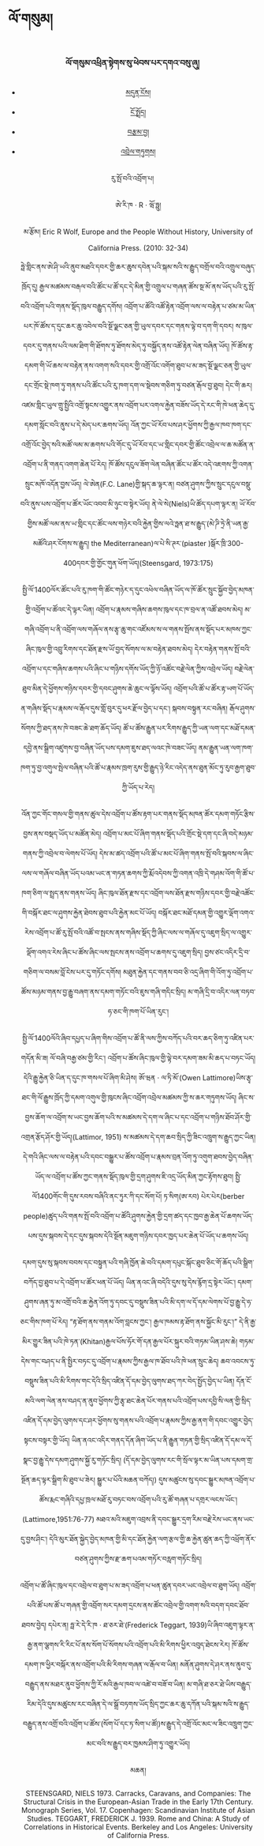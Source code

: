 # ལོ་གསུམ།

<html lang="TB">
<head>
    <meta charset="UTF-8">
    <meta name="viewport" content="width=device-width, initial-scale=1.0">
    <link rel="stylesheet" href="css/style.css">
</head>
<body>
    <!-- 头部 -->
    <header>
        <h3>ལོ་གསུམ་འཕྲིན་སྟེགས་སུ་ཕེབས་པར་དགའ་བསུ་ཞུ།</h3>
        <nav>
            <ul>
                <li><a href="/">མདུན་ངོས།</a></li>
                <li><a href="/about.html">ངོ་སྤྲོད།</a></li>
                <li><a href="/articles.html">བརྩམ་བྱ།</a></li>
                <li><a href="/contact.html">འབྲེལ་གཏུགས།</a></li>
            </ul>
        </nav>

རུ་སྤོ་བའི་འབྲོག་པ།
        <nav>
            <ul>

ཨེ་རི་ཁ · R · ཝོ་ཧྥུ།
 <nav>
མ་རྩོམ། Eric R Wolf, Europe and the People Without History, University of California Press. (2010: 32-34)

ཧྥེ་གླིང་ནས་ཨེ་ཤི་ཡའི་ནུབ་མཐའི་དབར་གྱི་ཆར་ཆུས་དབེན་པའི་སྐམ་སའི་ས་རྒྱུད་བགྲོལ་བའི་འགྲུལ་བཞུད་ཁྲོད་དུ། རྒྱལ་མཚམས་བརྒལ་བའི་ཚོང་པ་ཚོ་དང་དེ་མིན་གྱི་འགྲུལ་པ་གཞན་ཚོས་སྔ་མོ་ནས་ཡོད་པའི་རུ་སྤོ་བའི་འབྲོག་པའི་གནས་སྡོད་ཁུལ་བརྒྱུད་དགོས། འབྲོག་པ་ཚོའི་འཚོ་རྟེན་འབྲོག་ལས་ལ་བརྟེན་པ་ཙམ་མ་ཡིན་པར་ཁོ་ཚོས་ད་དུང་ཆར་ཆུ་འབེལ་བའི་སྔོ་ལྗང་ཅན་གྱི་ཡུལ་དབར་དང་གནས་ལྟེ་བ་དག་གི་དབར། ས་ཁུལ་དབར་དུ་གནས་པའི་ལམ་ཐིག་གི་ཐོགས་ཏུ་ཐོགས་མེད་ཏུ་བསྐྱོད་ནས་འཚོ་རྟེན་ལེན་བཞིན་ཡོད། ཁོ་ཚོས་རྟ་དམག་གི་ཡོ་ཆས་ལ་བརྟེན་ནས་འགག་སའི་དབར་གྱི་འགྲོ་འོང་འགོག་ཐུབ་པ་མ་ཟད་སྔོ་ལྗང་ཅན་གྱི་ཡུལ་དང་གྲོང་སྡེ་ཁག་ཏུ་གནས་པའི་ཚོང་པའི་རུ་ཁག་དག་ལ་སྡེབས་གཅིག་ཏུ་བཙན་རྒོལ་བྱ་ཐུབ། དེང་གི་ཆར། འཛམ་གླིང་ཡུལ་གྲུ་སྤྱིའི་འགྲོ་སྟངས་འགྱུར་ནས་འབྲོག་པར་འགལ་རྐྱེན་བཟོས་ཡོད་དེ་རང་གི་ཁེ་ཕན་ཆེད་དུ་དམག་སློང་བའི་ནུས་པ་དེ་མེད་པར་ཆགས་ཡོད།    	འོན་ཀྱང་ཡོ་རོབ་པས་ཤར་ཕྱོགས་ཀྱི་རྒྱལ་ཁབ་ཁག་དང་འགྲོ་འོང་བྱེད་སའི་མཚོ་ལམ་མ་ཆགས་པའི་གོང་དུ་ཡོ་རོབ་དང་ཡ་གླིང་དབར་གྱི་ཚོང་འབྲེལ་ལ་ཆ་མཚོན་ན་འབྲོག་པ་ནི་གནད་འགག་ཆེན་པོ་རེད། ཁོ་ཚོས་དངུལ་ཟོག་ལེན་བཞིན་ཚོང་པ་ཚོར་འདེ་འཇགས་ཀྱི་འགན་སྲུང་མཁོ་འདོན་བྱས་ཡོད། ལེ་ཨེན(F.C. Lane)གྱི་སྐད་ཆ་ལྟར་ན། བཙན་ཤུགས་ཀྱིས་སྲུང་དངུལ་བསྡུ་བའི་ནུས་པས་འབྲོག་པ་ཚོར་ཡོང་འབབ་མི་ཉུང་བ་སྟེར་ཡོད། ནེ་ལེ་སེ(Niels)ཡི་ཚོད་དཔག་ལྟར་ན། ཡོ་རོབ་གྱིས་མཚོ་ལམ་ནས་ཡ་གླིང་དང་ཚོང་ལས་གཉེར་བའི་རྐྱེན་གྱིས་ལའེ་ཧྥན་ཐ་ས་རྒྱུད་(མེ་ཌི་ཏྲེ་ནི་ཡན་རྒྱ་མཚོའི་ཤར་ངོགས་ས་རྒྱུད། the Mediterranean)ལ་པེ་སི་ཊར་(piaster )སྒོར་ཁྲི་300-400དབར་གྱི་གྱོང་གུན་ཕོག་ཡོད།(Steensgard, 1973:175)

སྤྱི་ལོ་1400ལོར་ཚོང་པའི་རུ་ཁག་གི་ཚོང་གཉེར་ད་དུང་འཕེལ་བཞིན་ཡོད་ལ་ཁོ་ཚོར་སྲུང་སྐྱོབ་བྱེད་མཁན་གྱི་འབྲོག་པ་ཚོའང་དེ་ལྟར་ཡིན། འབྲོག་པ་རྣམས་གཞིས་ཆགས་ཁུལ་དང་ཁ་བྲལ་ན་འཚོ་ཐབས་མེད། མ་གཞི་འབྲོག་པ་ནི་འབྲོག་ལས་གཞོལ་ནས་རྩྭ་ཆུ་གང་འཛོམས་ས་ལ་གནས་སྤོས་ནས་སྡོད་པར་མཁས་ཀྱང་ཞིང་ཁུལ་གྱི་འབྲུ་རིགས་དང་ཐོན་རྫས་ཡོ་བྱད་སོགས་ལ་མ་བརྟེན་ཐབས་མེད། དེར་བརྟེན་གནས་སྤོ་བའི་འབྲོག་པ་དང་གཞིས་ཆགས་པའི་ཞིང་པ་གཉིས་དགོས་ཡོད་ཀྱི་ཉོ་འཚོང་བརྗེ་ལེན་ཀྱིས་འབྲེལ་ཡོད། བརྗེ་ལེན་ཐུབ་མིན་དེ་ཕྱོགས་གཉིས་དབར་གྱི་དབང་ཤུགས་ཆེ་ཆུང་ལ་ལྟོས་ཡོད། འབྲོག་པའི་ཚོ་པ་ཚོར་རྟ་ཡག་པོ་ཡོད་ན་གཞིས་སྡོད་པ་རྣམས་ལ་རྒོལ་དུས་གློ་བུར་དུ་ཕར་རྫོལ་བྱེད་པ་དང་། སྐབས་བསྟུན་རང་བཞིན། རྒོལ་ཤུགས་སོགས་ཀྱི་ཐད་ནས་ཁེ་བཟང་ཆེ་ཐག་ཆོད་ཡོད། ཚོ་པ་ཚོས་རྒྱུན་པར་རིགས་རྒྱུད་ཀྱི་ཡན་ལག་དང་མཐོ་དམན་དབྱེ་ནས་སྒྲིག་འཛུགས་བྱ་བཞིན་ཡོད་པས་དམག་ཇུས་ཐད་ལའང་ཁེ་བཟང་ཡོད། ནམ་རྒྱུན་ཡན་ལག་ཁག་ཁག་ཏུ་བྱ་འགུལ་སྤེལ་བཞིན་པའི་ཚོ་པ་རྣམས་ཁྲག་རུས་གྱི་རྒྱུད་ཉེ་རིང་འདེད་ནས་ཐུན་མོང་ཏུ་རུབ་རྒྱག་ཐུབ་ཀྱི་ཡོད་པ་རེད།

འོན་ཀྱང་གོང་གསལ་གྱི་གནས་ཚུལ་དེས་འབྲོག་པ་ཚོས་རྟག་པར་གནས་སྡོད་མཁན་ཚོར་དམག་གཏོང་རྩིས་བྱས་ནས་བསྡད་ཡོད་པ་མཚོན་མེད། འབྲོག་པ་མང་པོ་ཞིག་གནས་སྡོད་པའི་གྲོང་སྡེ་དག་དང་ཞི་བདེ་མཉམ་གནས་ཀྱི་འབྲེལ་བ་ལེགས་པོ་ཡོད། དེས་མ་ཚད་འབྲོག་པའི་ཚོ་པ་མང་པོ་ཞིག་གནས་སྤོ་བའི་སྐབས་ལ་ཞིང་ལས་ལ་གཞོལ་བཞིན་ཡོད་པའམ་ཡང་ན་གཏན་ཆགས་ཀྱི་རྨོ་འདེབས་ཀྱི་འགན་འཁྲི་དེ་གཤམ་འོག་གི་ཚོ་པ་ཁག་ཅིག་ལ་སྤྲད་ནས་གནས་ཡོད། ཞིང་ཁུལ་ཐོན་རྫས་དང་འབྲོག་ལས་ཐོན་རྫས་གཉིས་དབར་གྱི་བརྗེ་འཚོང་གི་བསྐོར་ཐང་ལ་ཤུགས་རྐྱེན་ཐེབས་ཐུབ་པའི་རྐྱེན་མང་པོ་ཡོད། བསྐོར་ཐང་མཐོ་དམན་གྱི་འགྱུར་ལྡོག་འགའ་རེས་འབྲོག་པ་ཚོ་རུ་སྤོ་བའི་འཚོ་བ་སྤངས་ནས་གཞིས་སྡོད་ཀྱི་ཞིང་ལས་ལ་གཞོལ་དུ་འཇུག་སྲིད་ལ་འགྱུར་ལྡོག་འགའ་རེས་ཞིང་པ་ཚོས་ཞིང་ལས་སྤངས་ནས་འབྲོག་པ་ཆགས་དུ་འཇུག་སྲིད། བྱས་ཙང་འདིར་དྲི་བ་གཅིག་ལ་བསམ་བློ་ངེས་པར་དུ་གཏོང་དགོས། མཐུན་རྐྱེན་དང་གནས་བབ་ཅི་འདྲ་ཞིག་གི་འོག་ཏུ་འབྲོག་པ་ཚོས་མཉམ་གནས་བྱ་རྒྱུ་བཞག་ནས་དམག་གཏོང་བའི་ཇུས་གཞི་གདིང་སྲིད། མ་གཞི་དྲི་བ་འདིར་ལན་བཏབ་ཧ་ཅང་གི་ཁག་པོ་ཡིན་རུང་།

སྤྱི་ལོ་1400ལོའི་ཞིབ་དཔྱད་པ་ཞིག་གིས་འབྲོག་པ་ཚོ་ནི་ལས་ཀྱིས་བཀོད་པའི་བར་ཆད་ཅིག་ཏུ་འཛིན་པར་གདོན་མི་ཟ། ལོ་བཞི་བརྒྱ་ཙམ་གྱི་རིང་། འབྲོག་པ་ཚོས་ཞིང་ཁུལ་གྱི་ལྟེ་བར་དམག་ཟམ་མི་ཆད་པ་བཏང་ཡོད། དེའི་རྒྱུ་རྐྱེན་ཅི་ཡིན་ད་དུང་ཁ་གསལ་པོ་ཞིག་མི་ཤེས། ཨོ་ཝན · ལ་ཏི་མོ་(Owen Lattimore)ཡིས་རྩྭ་ཐང་གི་ལོ་རྒྱུས་ཁྲོད་ཀྱི་དམག་འགུལ་གྱི་ཁུངས་ཞིང་འབྲོག་འབྲེལ་མཚམས་ཀྱི་ས་ཆར་གཏུགས་ཡོད། ཞིང་ས་བྱས་ཆོག་ལ་འབྲོག་ས་ཡང་བྱས་ཆོག་པའི་ས་མཚམས་དེ་དག་ལ་ཞིང་པ་དང་འབྲོག་པ་གཉིས་ཐོབ་ཤོར་གྱི་འགྲན་རྩོད་ཤོར་གྱི་ཡོད།(Lattimor, 1951)  ས་མཚམས་དེ་དག་ཆབ་སྲིད་ཀྱི་ཟིང་འཁྲུག་ས་རྒྱུད་ཀྱང་ཡིན། དེ་གའི་ཞིང་ལས་ལ་བརྟེན་པའི་དབང་བསྒྱུར་པ་ཚོས་འབྲོག་པ་རྣམས་བྲན་འོག་ཏུ་འགུག་ཐབས་བྱེད་བཞིན་ཡོད་ལ་འབྲོག་པ་ཚོས་ཀྱང་གནས་སྡོད་ཁུལ་གྱི་དྲག་ཤུགས་ཇི་འདྲ་ཡོད་མིན་ཀྱང་རྟོགས་ཐུབ། སྤྱི་ལོ1400གོང་གི་དུས་རབས་བཞིའི་ནང་ཏུར་ཀི་དང་སོག་པོ། ཏ་སིག(ཨ་རབ) པེར་པེར(berber people)ཚུད་པའི་གནས་སྤོ་བའི་འབྲོག་པ་ཚོའི་ཤུགས་རྐྱེན་གྱི་དྲག་ཚད་དང་ཁྱབ་རྒྱ་ཆེན་པོ་ཆགས་ཡོད་པས་དུས་སྐབས་དེ་དང་དུས་སྐབས་དེའི་སྔོན་མཇུག་གཉིས་དབར་ཁྱད་པར་ཆེན་པོ་ཡོད་པ་ཆགས་ཡོད།

དམག་དུས་སུ་སྐབས་བབས་དང་བསྟུན་པའི་གཞི་ཁྱོན་ཆེ་བའི་དམག་དཔུང་སྐོང་ཐུབ་ཅིང་གོ་ཆོད་པའི་སྒྲིག་བཀོད་བྱ་ཐུབ་པ་དེ་འབྲོག་པ་ཚོར་ཕན་པོ་ཡོད། ཡིན་ནའང་ཞི་བདེའི་དུས་སུ་དེས་རྙོག་དྲ་སྟེར་ཡོང་། དམག་ཤུགས་ཞན་ཏུ་མ་འགྲོ་བའི་ཆ་རྐྱེན་འོག་ཏུ་དབང་དུ་བསྡུས་ཟིན་པའི་མི་དག་ལ་དོ་དམ་ལེགས་པོ་བྱ་རྒྱུ་དེ་ཧ་ཅང་གིས་ཁག་པོ་རེད། “རྟ་ཐོག་ནས་གནམ་འོག་བླངས་ཀྱང་། རྒྱལ་ཁམས་རྟ་ཐོག་ནས་སྐྱོང་མི་རུང་།” དེ་ནི་རྒྱ་མིར་གྱུར་ཟིན་པའི་ཁེ་ཏན་(Khitan)རྒྱལ་པོས་ཧོར་གོ་དན་རྒྱལ་པོར་སྐུར་བའི་གཏམ་ཡིན་ཤས་ཆེ། གཏམ་དེས་གང་བཤད་པ་ནི་སྤྱིར་བཏང་དུ་འབྲོག་པ་རྣམས་ཀྱིས་རྒྱལ་ཁ་ཐོབ་པའི་ཁེ་ཕན་སྲུང་ཆེད། ཆབ་འབངས་ཏུ་བསྡུས་ཟིན་པའི་མི་རིགས་གང་དེའི་སྲིད་འཛིན་དོ་དམ་བྱེད་ལུགས་ཐད་ཀར་བེད་སྤྱོད་བྱེད་པ་ཡིན། དོན་ངོ་མའི་ལག་ལེན་ནས་བཤད་ན་ནུབ་ཕྱོགས་ཀྱི་རྩྭ་ཐང་ཆེན་པོར་གནས་པའི་འབྲོག་པས་དབྱི་སི་ལན་གྱི་སྲིད་འཛིན་དོ་དམ་བྱེད་ལུགས་དང་ཤར་ཕྱོགས་སུ་གནས་པའི་འབྲོག་པ་རྣམས་ཀྱིས་རྒྱ་ནག་གི་དབང་འགྱུར་བྱེད་སྟངས་བསྟར་གྱི་ཡོད། ཡིན་ནའང་འདིར་གནད་དོན་ཞིག་ཡོད་པ་ནི་རྒྱུན་གཏན་གྱི་སྲིད་འཛིན་དོ་དམ་ལ་དོ་སྣང་བྱ་རྒྱུ་དེས་དམག་ཤུགས་སྐྱོ་རུ་གཏོང་སྲིད། (དོ་དམ་བྱེད་ལུགས་རང་གི་སྲོལ་ལྟར་མ་ཡིན་པས་དམག་གྲ་སྔོན་ཆད་ལྟར་སྒྲིག་མི་ཐུབ་པ་ཟེར། སྒྱུར་པ་པོའི་མཆན་བཀོད།)  དུས་མཚུངས་སུ་དབང་སྒྱུར་མཁན་འབྲོག་པ་ཚོས་རྨང་གཞིའི་དཔྱ་ཁྲལ་མཐོ་རུ་བཏང་བས་འབྲོག་པའི་རུ་ཚོ་གཞན་པ་དགྲར་ལངས་ཡོང་།(Lattimore,1951:76-77) མཐའ་མའི་མཇུག་འབྲས་ནི་དབང་སྒྱུར་དྲག་རིམ་བརྗེ་རེས་ཡང་ནས་ཡང་དུ་བྱས་ཤིང་། དེའི་མུར་ཐོན་སྐྱེད་བྱེད་མཁན་གྱི་མི་དང་ཐོན་རྐྱེན་ལག་རྩལ་གྱི་ཆ་རྐྱེན་ཚུན་ཆད་ཀྱི་འཕྲོག་ནོར་བཙན་ཤུགས་ཀྱིས་རྫ་ཆག་པའམ་གཏོར་བརླག་གཏོང་སྲིད།

འབྲོག་པ་ཚོ་ཞིང་ཁུལ་དང་འབྲེལ་བ་ཐུག་པ་མ་ཟད་འབྲོག་པ་ཕན་ཚུན་དབར་ཡང་འབྲེལ་བ་ཐུག་ཡོད། འབྲོག་པའི་ཚོ་པས་ཚོ་པ་གཞན་གྱི་འབྲོག་སར་དམག་དྲངས་ནས་ཚོང་འབྲེལ་གྱི་འགག་སའི་བདག་དབང་ཐོབ་ཐབས་བྱེད། དཔེར་ན། ཧྥ་རེ་དེ་རི་ཁ · ཐ་ཅར་ཐེ་(Frederick Teggart, 1939)ཡི་ཞིབ་འཇུག་ལྟར་ན་རྒྱ་ནག་ལྕགས་རི་རིང་པོ་ནས་སོག་པོ་སོགས་པའི་འབྲོག་པའི་མི་རིགས་ཕྱིར་འབུད་ཐེངས་རེར། ཁོ་ཚོས་དམག་ཁ་ཕྱིར་བསྐོར་ནས་འབྲོག་པའི་མི་རིགས་གཞན་ལ་རྒོལ་བ་ཡིན། མནོན་ཤུགས་དེ་ཤར་ནས་ནུབ་དུ་བརྒྱུད་ནས་མཐར་ནུབ་ཕྱོགས་ཀྱི་རོ་མའི་རྒྱལ་ཁབ་ལ་འཚེ་བ་བཟོ་བ་ཡིན། མ་གཞི་ཐ་ཅར་ཐེ་ཡིས་བརྒྱུད་རིམ་དེའི་དུས་མཚུངས་རང་བཞིན་དེ་ལ་སྒྲོ་བཏགས་ཡོད་སྲིད་ཀྱང་ཆར་ཆུ་དཀོན་པའི་སྐམ་སའི་ས་རྒྱུད་བརྒྱུད་ནས་འགྲོ་བའི་འབྲོག་པ་ཚོས་(སོག་པོ་དང་ཏ་སིག་པ་ཚོ།)ས་རྒྱུད་དེ་འགྲོ་འོང་མང་ལ་ཟིང་འཁྲུག་ཀྱང་མང་བའི་ས་རྒྱུད་བར་ཁྱམས་ཤིག་ཏུ་འགྱུར་ཡོད།


མཆན།

STEENSGARD, NIELS 1973. Carracks, Caravans, and Companies: The Structural Crisis in the European-Asian Trade in the Early 17th Century. Monograph Series, Vol. 17. Copenhagen: Scandinavian Institute of Asian Studies.
TEGGART, FREDERICK J. 1939. Rome and China: A Study of Correlations in Historical Events. Berkeley and Los Angeles: University of California Press.
